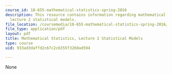 ```yaml
---
course_id: 18-655-mathematical-statistics-spring-2016
description: This resource contains information regarding mathematical statistics,
  lecture 2 statistical models.
file_location: /coursemedia/18-655-mathematical-statistics-spring-2016/933ad3daffd2c67c2c6355f3260ad594_MIT18_655S16_LecNote2.pdf
file_type: application/pdf
layout: pdf
title: Mathematical Statistics, Lecture 2 Statistical Models
type: course
uid: 933ad3daffd2c67c2c6355f3260ad594

---
```

None